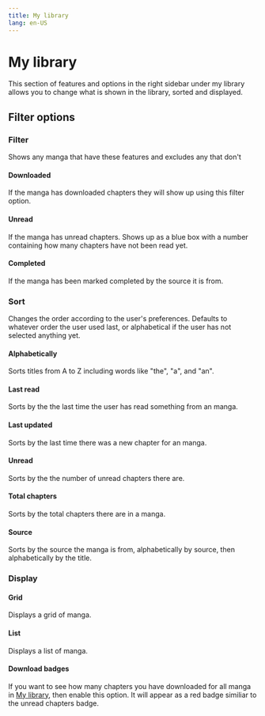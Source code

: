 ```yaml
---
title: My library
lang: en-US
---
```


# My library
This section of features and options in the right sidebar under my library allows you to change what is shown in the library, sorted and displayed.
## Filter options
### Filter
Shows any manga that have these features and excludes any that don't
#### Downloaded
If the manga has downloaded chapters they will show up using this filter option.
#### Unread
If the manga has unread chapters. Shows up as a blue box with a number containing how many chapters have not been read yet.
#### Completed
If the manga has been marked completed by the source it is from.
### Sort
Changes the order according to the user's preferences. Defaults to whatever order the user used last, or alphabetical if the user has not selected anything yet.
#### Alphabetically
Sorts titles from A to Z including words like "the", "a", and "an".
#### Last read
Sorts by the the last time the user has read something from an manga.
#### Last updated
Sorts by the last time there was a new chapter for an manga.
#### Unread
Sorts by the the number of unread chapters there are.
#### Total chapters
Sorts by the total chapters there are in a manga.
#### Source
Sorts by the source the manga is from, alphabetically by source, then alphabetically by the title.
### Display
#### Grid
Displays a grid of manga.

#### List
Displays a list of manga.
#### Download badges
If you want to see how many chapters you have downloaded for all manga in [My library](/help/guides/my-library), then enable this option. It will appear as a red badge similiar to the unread chapters badge.
